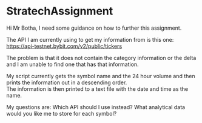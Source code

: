 # StratechAssignment

Hi Mr Botha, I need some guidance on how to further this assignment. 

The API I am currently using to get my information from is this one:
https://api-testnet.bybit.com/v2/public/tickers

The problem is that it does not contain the category information or the delta and I am unable to find one that has that information.

My script currently gets the symbol name and the 24 hour volume and then prints the information out in a descending order.  
The information is then printed to a text file with the date and time as the name.

My questions are:
				Which API should I use instead?
				What analytical data would you like me to store for each symbol?
